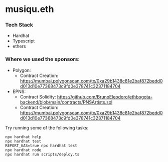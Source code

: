 # musiqu.eth

### Tech Stack

  - Hardhat
  - Typescript
  - ethers
  
### Where we used the sponsors:
  
  - Polygon: 
    - Contract Creation: https://mumbai.polygonscan.com/tx/0xa29b1438c81e2baf872bedd0d013d10e77368473c9fd0e378741c32371184704
  - EPNS: 
    - Contract Solidity: https://github.com/BrunoEleodoro/ethbogota-backend/blob/main/contracts/PNSArtists.sol
    - Contract Creation: https://mumbai.polygonscan.com/tx/0xa29b1438c81e2baf872bedd0d013d10e77368473c9fd0e378741c32371184704

Try running some of the following tasks:

```shell
npx hardhat help
npx hardhat test
REPORT_GAS=true npx hardhat test
npx hardhat node
npx hardhat run scripts/deploy.ts
```
